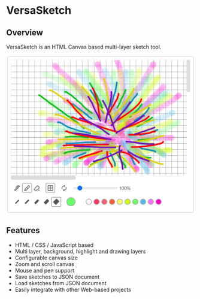 # VersaSketch
## Overview
VersaSketch is an HTML Canvas based multi-layer sketch tool.

![VersaSketch Screenshot](doc\screenshots\screenshot1.png "VersaSketch")

## Features
- HTML / CSS / JavaScript based
- Multi layer, background, highlight and drawing layers
- Configurable canvas size
- Zoom and scroll canvas
- Mouse and pen support
- Save sketches to JSON document
- Load sketches from JSON document
- Easily integrate with other Web-based projects
